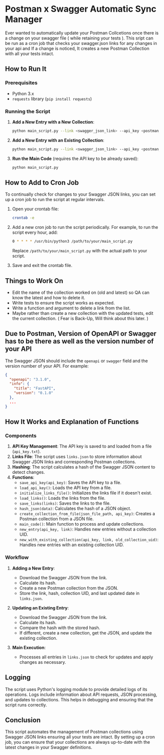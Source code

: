 
# Postman x Swagger Automatic Sync Manager

Ever wanted to automatically update your Postman Collcetions once there is a change on your swagger file ( while retaining your tests ). 
This sript can be run as a cron job that checks your swagger.json links for any changes in your api and If a change is noticed, It creates a new Postman Collection with all your tests intact. 

## How to Run It

### Prerequisites

- Python 3.x
- `requests` library (`pip install requests`)

### Running the Script

1. **Add a New Entry with a New Collection**:
   ```sh
   python main_script.py --link <swagger_json_link> --api_key <postman_api_key>
   ```

2. **Add a New Entry with an Existing Collection**:
   ```sh
   python main_script.py --link <swagger_json_link> --api_key <postman_api_key> --collection_id <existing_collection_id>
   ```

3. **Run the Main Code** (requires the API key to be already saved):
   ```sh
   python main_script.py
   ```

## How to Add to Cron Job

To continually check for changes to your Swagger JSON links, you can set up a cron job to run the script at regular intervals.

1. Open your crontab file:
   ```sh
   crontab -e
   ```

2. Add a new cron job to run the script periodically. For example, to run the script every hour, add:
   ```sh
   0 * * * * /usr/bin/python3 /path/to/your/main_script.py
   ```

   Replace `/path/to/your/main_script.py` with the actual path to your script.

3. Save and exit the crontab file.

## Things to Work On

- Edit the name of the collection worked on (old and latest) so QA can know the latest and how to delete it.
- Write tests to ensure the script works as expected.
- Write a function and argument to delete a link from the list.
- Maybe rather than create a new collection with the updated tests, edit the current collection. ( Fear is Back-Up, Will think about this later. )

## Due to Postman, Version of OpenAPI or Swagger has to be there as well as the version number of your API
The Swagger JSON should include the `openapi` or `swagger` field and the version number of your API. For example:
```json
{
  "openapi": "3.1.0",
  "info": {
    "title": "FastAPI",
    "version": "0.1.0"
  },
  ...
}
```

## How It Works and Explanation of Functions

### Components

1. **API Key Management**: The API key is saved to and loaded from a file (`api_key.txt`).
2. **Links File**: The script uses `links.json` to store information about Swagger JSON links and corresponding Postman collections.
3. **Hashing**: The script calculates a hash of the Swagger JSON content to detect changes.
4. **Functions**:
   - `save_api_key(api_key)`: Saves the API key to a file.
   - `load_api_key()`: Loads the API key from a file.
   - `initialize_links_file()`: Initializes the links file if it doesn't exist.
   - `load_links()`: Loads the links from the file.
   - `save_links(links)`: Saves the links to the file.
   - `hash_json(data)`: Calculates the hash of a JSON object.
   - `create_collection_from_file(json_file_path, api_key)`: Creates a Postman collection from a JSON file.
   - `main_code()`: Main function to process and update collections.
   - `new_entry(api_key, link)`: Handles new entries without a collection UID.
   - `new_with_existing_collection(api_key, link, old_collection_uid)`: Handles new entries with an existing collection UID.

### Workflow

1. **Adding a New Entry**:
   - Download the Swagger JSON from the link.
   - Calculate its hash.
   - Create a new Postman collection from the JSON.
   - Store the link, hash, collection UID, and last updated date in `links.json`.

2. **Updating an Existing Entry**:
   - Download the Swagger JSON from the link.
   - Calculate its hash.
   - Compare the hash with the stored hash.
   - If different, create a new collection, get the JSON, and update the existing collection.

3. **Main Execution**:
   - Processes all entries in `links.json` to check for updates and apply changes as necessary.

## Logging

The script uses Python's logging module to provide detailed logs of its operations. Logs include information about API requests, JSON processing, and updates to collections. This helps in debugging and ensuring that the script runs correctly.

## Conclusion

This script automates the management of Postman collections using Swagger JSON links ensuring all your tests are intact. By setting up a cron job, you can ensure that your collections are always up-to-date with the latest changes in your Swagger definitions.
```


